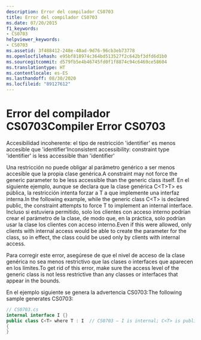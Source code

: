 ```yaml
---
description: Error del compilador CS0703
title: Error del compilador CS0703
ms.date: 07/20/2015
f1_keywords:
- CS0703
helpviewer_keywords:
- CS0703
ms.assetid: 3f488412-248e-40ad-9d76-96cb3eb73778
ms.openlocfilehash: e95bf818974c364bd513527f2c642bf3dfd6d1b0
ms.sourcegitcommit: d579fb5e4b46745fd0f1f8874c94c6469ce58604
ms.translationtype: HT
ms.contentlocale: es-ES
ms.lasthandoff: 08/30/2020
ms.locfileid: "89127612"
---
```

# <a name="compiler-error-cs0703"></a><span data-ttu-id="deca5-103">Error del compilador CS0703</span><span class="sxs-lookup"><span data-stu-id="deca5-103">Compiler Error CS0703</span></span>
<span data-ttu-id="deca5-104">Accesibilidad incoherente: el tipo de restricción 'identifier' es menos accesible que 'identifier'</span><span class="sxs-lookup"><span data-stu-id="deca5-104">Inconsistent accessibility: constraint type 'identifier' is less accessible than 'identifier'</span></span>  
  
 <span data-ttu-id="deca5-105">Una restricción no puede obligar al parámetro genérico a ser menos accesible que la propia clase genérica.</span><span class="sxs-lookup"><span data-stu-id="deca5-105">A constraint may not force the generic parameter to be less accessible than the generic class itself.</span></span> <span data-ttu-id="deca5-106">En el siguiente ejemplo, aunque se declara que la clase genérica C\<T>T> es pública, la restricción intenta forzar a T a que implemente una interfaz interna.</span><span class="sxs-lookup"><span data-stu-id="deca5-106">In the following example, while the generic class C\<T> is declared public, the constraint attempts to force T to implement an internal interface.</span></span> <span data-ttu-id="deca5-107">Incluso si estuviera permitido, solo los clientes con acceso interno podrían crear el parámetro de la clase, de modo que, en la práctica, solo podrían usar la clase los clientes con acceso interno.</span><span class="sxs-lookup"><span data-stu-id="deca5-107">Even if this were allowed, only clients with internal access would be able to create the parameter for the class, so in effect, the class could be used only by clients with internal access.</span></span>  
  
 <span data-ttu-id="deca5-108">Para corregir este error, asegúrese de que el nivel de acceso de la clase genérica no sea menos restrictivo que las clases o interfaces que aparecen en los límites.</span><span class="sxs-lookup"><span data-stu-id="deca5-108">To get rid of this error, make sure the access level of the generic class is not less restrictive than any classes or interfaces that appear in the bounds.</span></span>  
  
 <span data-ttu-id="deca5-109">En el ejemplo siguiente se genera la advertencia CS0703:</span><span class="sxs-lookup"><span data-stu-id="deca5-109">The following sample generates CS0703:</span></span>  
  
```csharp  
// CS0703.cs  
internal interface I {}  
public class C<T> where T : I  // CS0703 – I is internal; C<T> is public  
{  
}  
```

